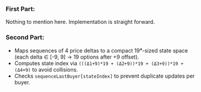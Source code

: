 ### First Part:

Nothing to mention here. Implementation is straight forward.

### Second Part:

- Maps sequences of 4 price deltas to a compact 19⁴-sized state space (each delta ∈ [-9, 9] → 19 options after +9 offset).
- Computes state index via `(((Δ1+9)*19 + (Δ2+9))*19 + (Δ3+9))*19 + (Δ4+9)` to avoid collisions.
- Checks `sequenceLastBuyer[stateIndex]` to prevent duplicate updates per buyer.